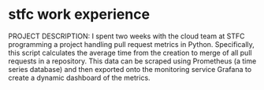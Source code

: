 # stfc work experience

PROJECT DESCRIPTION:
I spent two weeks with the cloud team at STFC programming a project handling pull request metrics in Python. Specifically, this script calculates the average time from the creation to merge of all pull requests in a repository.
This data can be scraped using Prometheus (a time series database) and then exported onto the monitoring service Grafana to create a dynamic dashboard of the metrics.


